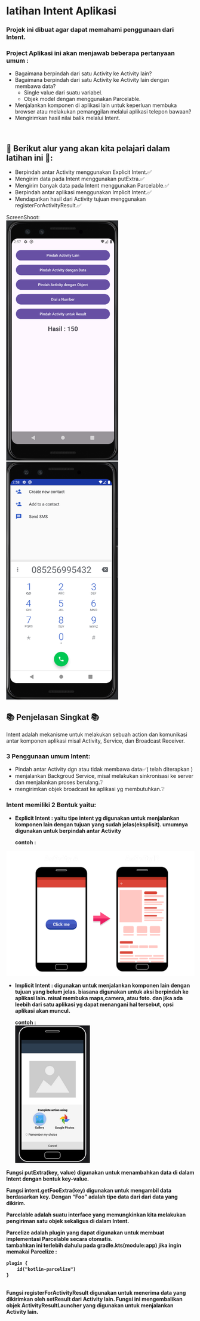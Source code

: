 # latihan Intent Aplikasi

### Projek ini dibuat agar dapat memahami penggunaan dari Intent.


### Project Aplikasi ini akan menjawab beberapa pertanyaan umum :
  - Bagaimana berpindah dari satu Activity ke Activity lain?
  - Bagaimana berpindah dari satu Activity ke Activity lain dengan membawa data?
    - Single value dari suatu variabel.
    - Objek model dengan menggunakan Parcelable.
  - Menjalankan komponen di aplikasi lain untuk keperluan membuka browser atau melakukan pemanggilan melalui aplikasi telepon bawaan?
  - Mengirimkan hasil nilai balik melalui Intent.
<br>

## 🔖 Berikut alur yang akan kita pelajari dalam latihan ini 🔖:  

  - Berpindah antar Activity menggunakan Explicit Intent.✅
  - Mengirim data pada Intent menggunakan putExtra.✅
  - Mengirim banyak data pada Intent menggunakan Parcelable.✅
  - Berpindah antar aplikasi menggunakan Implicit Intent.✅
  - Mendapatkan hasil dari Activity tujuan menggunakan registerForActivityResult.✅

ScreenShoot:<br>
<img src="https://github.com/sarif03/MyIntentApp/blob/main/Screenshot_Home_after.png?raw=true" width="300">
<img src="https://github.com/sarif03/MyIntentApp/blob/main/Screenshot_intent%20dial%20Number.png?raw=true" width="300">


## 📚 Penjelasan Singkat 📚
Intent adalah mekanisme untuk melakukan sebuah action dan komunikasi antar komponen aplikasi misal Activity, Service, dan Broadcast Receiver.

### 3 Penggunaan umum Intent:
- Pindah antar Activity dgn atau tidak membawa data✅( telah diterapkan )
- menjalankan Backgroud Service, misal melakukan sinkronisasi ke server dan menjalankan proses berulang.❔
- mengirimkan objek broadcast ke aplikasi yg membutuhkan.❔

### Intent memiliki 2 Bentuk yaitu:
- <b>Explicit Intent<b> : yaitu tipe intent yg digunakan untuk menjalankan komponen lain dengan tujuan yang sudah jelas(eksplisit). umumnya digunakan untuk berpindah antar Activity

  contoh :<br>
<img src="https://github.com/sarif03/MyIntentApp/blob/main/screenshoot_Intent%20Implicit.png?raw=true" width="600">

- Implicit Intent : digunakan untuk menjalankan komponen lain dengan tujuan yang belum jelas. biasana digunakan untuk aksi berpindah ke aplikasi lain. misal membuka maps,camera, atau foto. dan jika ada leebih dari satu aplikasi yg dapat menangani hal tersebut, opsi aplikasi akan muncul.<br>

  contoh : <br>
<img src="https://github.com/sarif03/MyIntentApp/blob/main/Screenshot_%20intetn_%20eksplicit.png?raw=true" width="200"> <br>




Fungsi putExtra(key, value) digunakan untuk menambahkan data di dalam Intent dengan bentuk key-value.<br>

Fungsi intent.getFooExtra(key) digunakan untuk mengambil data berdasarkan key. Dengan “Foo” adalah tipe data dari dari data yang dikirim.<br>

Parcelable adalah suatu interface yang memungkinkan kita melakukan pengiriman satu objek sekaligus di dalam Intent.<br>

Parcelize adalah plugin yang dapat digunakan untuk membuat implementasi Parcelable secara otomatis.<br>
tambahkan ini terlebih dahulu pada gradle.kts(module:app) jika ingin memakai Parcelize :
```
plugin {
    id("kotlin-parcelize")
}
```
<br>
Fungsi registerForActivityResult digunakan untuk menerima data yang dikirimkan oleh setResult dari Activity lain. Fungsi ini mengembalikan objek ActivityResultLauncher yang digunakan untuk menjalankan Activity lain.

